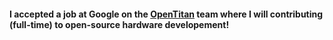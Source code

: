 #### I accepted a job at **Google** on the [OpenTitan](https://opentitan.org/) team where I will contributing (full-time) to open-source hardware developement!
